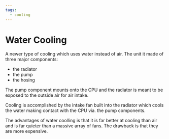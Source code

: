 ```yaml
---
tags:
  - cooling
---
```

# Water Cooling

A newer type of cooling which uses water instead of air. The unit it made of three major components:

- the radiator
- the pump
- the hosing

The pump component mounts onto the CPU and the radiator is meant to be exposed to the outside air for air intake.

Cooling is accomplished by the intake fan built into the radiator which cools the water making contact with the CPU via. the pump components.

The advantages of water coolling is that it is far better at cooling than air and is far quieter than a massive array of fans. The drawback is that they are more expensive.
